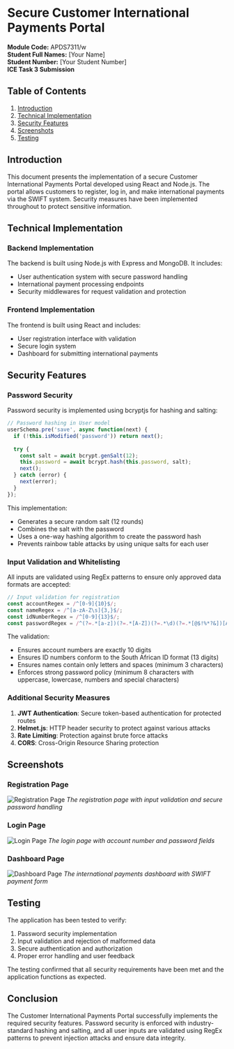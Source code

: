 # Secure Customer International Payments Portal

**Module Code:** APDS7311/w  
**Student Full Names:** [Your Name]  
**Student Number:** [Your Student Number]  
**ICE Task 3 Submission**

## Table of Contents
1. [Introduction](#introduction)
2. [Technical Implementation](#technical-implementation)
3. [Security Features](#security-features)
4. [Screenshots](#screenshots)
5. [Testing](#testing)

## Introduction
This document presents the implementation of a secure Customer International Payments Portal developed using React and Node.js. The portal allows customers to register, log in, and make international payments via the SWIFT system. Security measures have been implemented throughout to protect sensitive information.

## Technical Implementation

### Backend Implementation
The backend is built using Node.js with Express and MongoDB. It includes:
- User authentication system with secure password handling
- International payment processing endpoints
- Security middlewares for request validation and protection

### Frontend Implementation
The frontend is built using React and includes:
- User registration interface with validation
- Secure login system
- Dashboard for submitting international payments

## Security Features

### Password Security
Password security is implemented using bcryptjs for hashing and salting:

```javascript
// Password hashing in User model
userSchema.pre('save', async function(next) {
  if (!this.isModified('password')) return next();
  
  try {
    const salt = await bcrypt.genSalt(12);
    this.password = await bcrypt.hash(this.password, salt);
    next();
  } catch (error) {
    next(error);
  }
});
```

This implementation:
- Generates a secure random salt (12 rounds)
- Combines the salt with the password
- Uses a one-way hashing algorithm to create the password hash
- Prevents rainbow table attacks by using unique salts for each user

### Input Validation and Whitelisting
All inputs are validated using RegEx patterns to ensure only approved data formats are accepted:

```javascript
// Input validation for registration
const accountRegex = /^[0-9]{10}$/;
const nameRegex = /^[a-zA-Z\s]{3,}$/;
const idNumberRegex = /^[0-9]{13}$/;
const passwordRegex = /^(?=.*[a-z])(?=.*[A-Z])(?=.*\d)(?=.*[@$!%*?&])[A-Za-z\d@$!%*?&]{8,}$/;
```

The validation:
- Ensures account numbers are exactly 10 digits
- Ensures ID numbers conform to the South African ID format (13 digits)
- Ensures names contain only letters and spaces (minimum 3 characters)
- Enforces strong password policy (minimum 8 characters with uppercase, lowercase, numbers and special characters)

### Additional Security Measures
1. **JWT Authentication**: Secure token-based authentication for protected routes
2. **Helmet.js**: HTTP header security to protect against various attacks 
3. **Rate Limiting**: Protection against brute force attacks
4. **CORS**: Cross-Origin Resource Sharing protection

## Screenshots

### Registration Page
![Registration Page](registration_screenshot.png)
*The registration page with input validation and secure password handling*

### Login Page  
![Login Page](login_screenshot.png)
*The login page with account number and password fields*

### Dashboard Page
![Dashboard Page](dashboard_screenshot.png)
*The international payments dashboard with SWIFT payment form*

## Testing

The application has been tested to verify:
1. Password security implementation
2. Input validation and rejection of malformed data
3. Secure authentication and authorization
4. Proper error handling and user feedback

The testing confirmed that all security requirements have been met and the application functions as expected.

## Conclusion

The Customer International Payments Portal successfully implements the required security features. Password security is enforced with industry-standard hashing and salting, and all user inputs are validated using RegEx patterns to prevent injection attacks and ensure data integrity.
